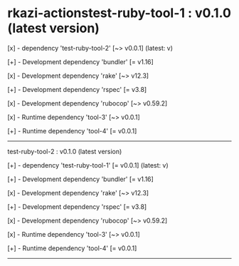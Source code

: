 
# rkazi-actionstest-ruby-tool-1 : v0.1.0 (latest version)

[x] -  dependency 'test-ruby-tool-2' [~> v0.0.1] (latest: v)

[+] - Development dependency 'bundler' [= v1.16]

[x] - Development dependency 'rake' [~> v12.3]

[+] - Development dependency 'rspec' [= v3.8]

[x] - Development dependency 'rubocop' [~> v0.59.2]

[x] - Runtime dependency 'tool-3' [~> v0.0.1]

[+] - Runtime dependency 'tool-4' [= v0.0.1]

--------------------------------------------

test-ruby-tool-2 : v0.1.0 (latest version)

[+] -  dependency 'test-ruby-tool-1' [= v0.0.1] (latest: v)

[+] - Development dependency 'bundler' [= v1.16]

[x] - Development dependency 'rake' [~> v12.3]

[+] - Development dependency 'rspec' [= v3.8]

[x] - Development dependency 'rubocop' [~> v0.59.2]

[x] - Runtime dependency 'tool-3' [~> v0.0.1]

[+] - Runtime dependency 'tool-4' [= v0.0.1]

--------------------------------------------

